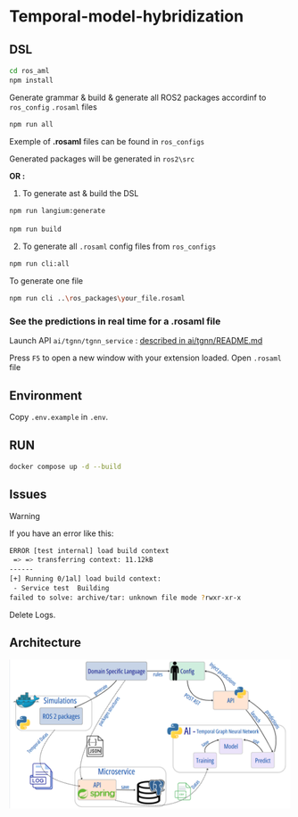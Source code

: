 # Temporal-model-hybridization

##  DSL

```bash
cd ros_aml
npm install
```
Generate grammar & build & generate all ROS2 packages accordinf to `ros_config` `.rosaml` files
```bash
npm run all 
```
Exemple of **.rosaml** files can be found in `ros_configs`

Generated packages will be generated in `ros2\src`

**OR :**

1. To generate ast & build the DSL
```bash
npm run langium:generate

npm run build
```
2. To generate all `.rosaml` config files from `ros_configs`

```bash
npm run cli:all
```

To generate one file 
```bash
npm run cli ..\ros_packages\your_file.rosaml
```
### See the predictions in real time for a .rosaml file
Launch API `ai/tgnn/tgnn_service` : [described in ai/tgnn/README.md](ai/tgnn/README.md)

Press `F5` to open a new window with your extension loaded.
Open `.rosaml` file 


## Environment

Copy `.env.example` in `.env`.

## RUN

```bash
docker compose up -d --build
```

## Issues

> [!Warning]
> If you have an error like this:

```sh
ERROR [test internal] load build context                                                                                                                                                                                                                                                 0.0s
 => => transferring context: 11.12kB                                                                                                                                                                                                                                                         0.0s
------
[+] Running 0/1al] load build context:
 - Service test  Building                                                                                                                                                                                                                                                                    0.8s
failed to solve: archive/tar: unknown file mode ?rwxr-xr-x
```

Delete Logs.


## Architecture

![architecture](readme_pictures/architecture2.png)
